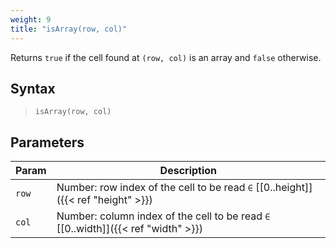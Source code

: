 ```yaml
---
weight: 9
title: "isArray(row, col)"
---
```


Returns `true` if the cell found at `(row, col)` is an array and `false` otherwise.

## Syntax

> `isArray(row, col)`

## Parameters

| Param | Description                                                                       |
|-------|-----------------------------------------------------------------------------------|
| `row` | Number: row index of the cell to be read `∈` [[0..height]]({{< ref "height" >}})  |
| `col` | Number: column index of the cell to be read `∈` [[0..width]]({{< ref "width" >}}) |
